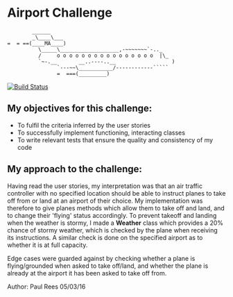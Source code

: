 Airport Challenge
=================

```
        ______
        _\____\___
=  = ==(____MA____)
          \_____\___________________,-~~~~~~~`-.._
          /     o o o o o o o o o o o o o o o o  |\_
          `~-.__       __..----..__                  )
                `---~~\___________/------------`````
                =  ===(_________)

```
[![Build Status](https://travis-ci.org/paulalexrees/airport_challenge.svg?branch=master)](https://travis-ci.org/paulalexrees/airport_challenge)

My objectives for this challenge:
------

* To fulfil the criteria inferred by the user stories
* To successfully implement functioning, interacting classes
* To write relevant tests that ensure the quality and consistency of my code

My approach to the challenge:
-------

Having read the user stories, my interpretation was that an air traffic controller with no specified location should be able to instruct planes to take off from or land at an airport of their choice.
My implementation was therefore to give planes methods which allow them to take off and land, and to change their 'flying' status accordingly.
To prevent takeoff and landing when the weather is stormy, I made a **Weather** class which provides a 20% chance of stormy weather, which is checked by the plane when receiving its instructions.
A similar check is done on the specified airport as to whether it is at full capacity.

Edge cases were guarded against by checking whether a plane is flying/grounded when asked to take off/land, and whether the plane is already at the airport it has been asked to take off from.

Author: Paul Rees 05/03/16
